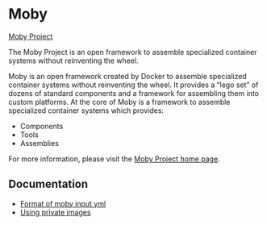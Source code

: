 # Moby

[Moby Project](https://mobyproject.org)

The Moby Project is an open framework to assemble specialized container systems without reinventing the wheel.

Moby is an open framework created by Docker to assemble specialized container systems without reinventing the wheel. It provides a “lego set” of dozens of standard components and a framework for assembling them into custom platforms. At the core of Moby is a framework to assemble specialized container systems which provides:

* Components
* Tools
* Assemblies

For more information, please visit the [Moby Project home page](https://mobyproject.org).

## Documentation

* [Format of moby input yml](./docs/yaml.md)
* [Using private images](./docs/privateimages.md)
